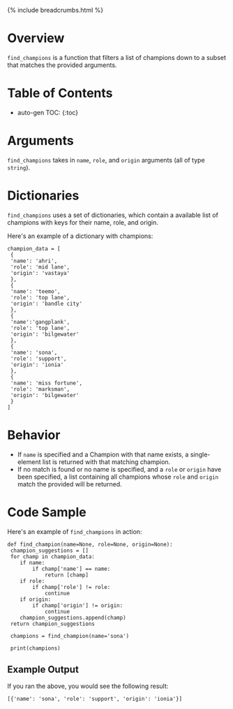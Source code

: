 {% include breadcrumbs.html %}


# Overview
`find_champions` is a function that filters a list of champions down to a subset that matches the provided arguments.

# Table of Contents
* auto-gen TOC:
{:toc}


# Arguments
`find_champions` takes in `name`, `role`, and `origin` arguments (all of type `string`).

# Dictionaries
`find_champions` uses a set of dictionaries, which contain a available list of champions with keys for their name, role, and origin. 

Here's an example of a dictionary with champions:
```
champion_data = [
 {
 'name': 'ahri',
 'role': 'mid lane',
 'origin': 'vastaya'
 },
 {
 'name': 'teemo',
 'role': 'top lane',
 'origin': 'bandle city'
 },
 {
 'name':'gangplank',
 'role': 'top lane',
 'origin': 'bilgewater'
 },
 {
 'name': 'sona',
 'role': 'support',
 'origin': 'ionia'
 },
 {
 'name': 'miss fortune',
 'role': 'marksman',
 'origin': 'bilgewater'
 }
]
```

# Behavior
* If `name` is specified and a Champion with that name exists, a single-element list is returned with that matching champion.
* If no match is found or no name is specified, and a `role` or `origin` have been specified, a list containing all champions whose `role` and `origin` match the provided will be returned. 

# Code Sample

Here's an example of `find_champions` in action:
```
def find_champion(name=None, role=None, origin=None):
 champion_suggestions = []
 for champ in champion_data:
 	if name:
 		if champ['name'] == name:
 			return [champ]
	if role:
 		if champ['role'] != role:
 			continue
	if origin:
 		if champ['origin'] != origin:
 			continue
 	champion_suggestions.append(champ)
 return champion_suggestions
 
 champions = find_champion(name='sona')
 
 print(champions)
```

## Example Output
If you ran the above, you would see the following result:

```
[{'name': 'sona', 'role': 'support', 'origin': 'ionia'}]

```
